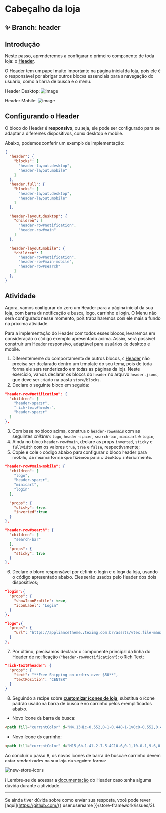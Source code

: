 # Cabeçalho da loja

## :sparkles: **Branch:** header

## Introdução

Neste passo, aprenderemos a configurar o primeiro componente de toda loja: o [**Header**](https://vtex.io/docs/components/all/vtex.store-header/).

O Header tem um papel muito importante na página inicial da loja, pois ele é o responsável por abrigar outros blocos essenciais para a navegação do usuário, como a barra de busca e o menu.

Header Desktop:
![image](https://user-images.githubusercontent.com/12139385/70191371-420ab880-16d7-11ea-9d28-fa2f184870ce.png)

Header Mobile:
![image](https://user-images.githubusercontent.com/12139385/70191413-6797c200-16d7-11ea-9401-754942f5d9a9.png)

## Configurando o Header

O bloco do Header é **responsivo**, ou seja, ele pode ser configurado para se adaptar a diferentes dispositivos, como desktop e mobile.

Abaixo, podemos conferir um exemplo de implementação:

```json
{
  "header": {
    "blocks": [
      "header-layout.desktop",
      "header-layout.mobile"
    ]
  },
  "header.full": {
    "blocks": [
      "header-layout.desktop",
      "header-layout.mobile"
    ]
  },

  "header-layout.desktop": {
    "children": [
      "header-row#notification",
      "header-row#main"
    ]
  },

  "header-layout.mobile": {
    "children": [
      "header-row#notification",
      "header-row#main-mobile",
      "header-row#search"
    ]
  },
}
```

## Atividade

Agora, vamos configurar do zero um Header para a página inicial da sua loja, com barra de notificação e busca, logo, carrinho e login. O Menu não será configurado nesse momento, pois trabalharemos com ele mais a fundo na próxima atividade.

Para a implementação do Header com todos esses blocos, levaremos em consideração o código exemplo apresentado acima. Assim, será possível construir um Header responsivo, adaptável para usuários de desktop e mobile.

1. Diferentemente do comportamento de outros blocos, o [Header](https://vtex.io/docs/components/all/vtex.store-header/) não precisa ser declarado dentro um template do seu tema, pois de toda forma ele será renderizado em todas as páginas da loja. Neste exercício, vamos declarar os blocos do `header` no arquivo `header.jsonc`, que deve ser criado na pasta `store/blocks`.
2. Declare o seguinte bloco em seguida:

```json
"header-row#notification": {
  "children": [
    "header-spacer",
    "rich-text#header",
    "header-spacer"
  ]
},
```

3. Com base no bloco acima, construa o `header-row#main` com as seguintes *children*: `logo`, `header-spacer`, `search-bar`, `minicart` e `login`;
4. Ainda no bloco `header-row#main`, declare as props `inverted`, `sticky` e `fullWidth` com os valores `true`, `true` e `false`, respectivamente;
5. Copie e cole o código abaixo para configurar o bloco header para mobile, da mesma forma que fizemos para o desktop anteriormente:

```json
"header-row#main-mobile": {
  "children": [
    "logo",
    "header-spacer",
    "minicart",
    "login"
  ],

  "props": {
    "sticky": true,
    "inverted":true
  }
},

"header-row#search": {
  "children": [
    "search-bar"
  ],
  "props": {
    "sticky": true
  }
},

```

6. Declare o bloco responsável por definir o login e o logo da loja, usando o código apresentado abaixo. Eles serão usados pelo Header dos dois dispositivos;

```json
"login":{
  "props": {
    "showIconProfile": true,
    "iconLabel": "Login"
  }
},

"logo":{
  "props": {
    "url": "https://appliancetheme.vteximg.com.br/assets/vtex.file-manager-graphql/images/flatflat___6081e50402943bcb11bc45a8e613aa72.png"
  }
},
```

7. Por último, precisamos declarar o componente principal da linha do Header de notificação (`"header-row#notification"`): o Rich Text;

```json
"rich-text#header": {
  "props": {
    "text": "**Free Shipping on orders over $50**",
    "textPosition": "CENTER"
  }
}
```

8. Seguindo a recipe sobre [**customizar ícones de loja**](https://vtex.io/docs/recipes/style/customizing-your-stores-icons), substitua o ícone padrão usado na barra de busca e no carrinho pelos exemplificados abaixo.

- Novo ícone da barra de busca:

```html
<path fill="currentColor" d="M4,13H1c-0.552,0-1-0.448-1-1v0c0-0.552,0.448-1,1-1h3V13z"></path> <path fill="currentColor" d="M15,3H1C0.448,3,0,2.552,0,2v0c0-0.552,0.448-1,1-1h14c0.552,0,1,0.448,1,1v0C16,2.552,15.552,3,15,3z"></path> <path fill="currentColor" d="M4,8H1C0.448,8,0,7.552,0,7v0c0-0.552,0.448-1,1-1h3V8z"></path> <path fill="currentColor" d="M15.707,13.293l-2.274-2.274C13.785,10.424,14,9.74,14,9c0-2.206-1.794-4-4-4S6,6.794,6,9 s1.794,4,4,4c0.74,0,1.424-0.215,2.019-0.567l2.274,2.274L15.707,13.293z M10,11c-1.103,0-2-0.897-2-2s0.897-2,2-2s2,0.897,2,2 S11.103,11,10,11z"></path>
```

- Novo ícone do carrinho:

```html
<path fill="currentColor" d="M15,6h-1.4l-2.7-5.4C10.6,0.1,10-0.1,9.6,0.1C9.1,0.4,8.9,1,9.1,1.4L11.4,6H4.6l2.3-4.6 c0.2-0.5,0-1.1-0.4-1.3C6-0.1,5.4,0.1,5.1,0.6L2.4,6H1c-1.1,0-1.1,1-0.9,1.4l3,8C3.2,15.7,3.6,16,4,16h8c0.4,0,0.8-0.3,0.9-0.6l3-8 C16.1,7,16,6,15,6z"></path>
```

Ao concluir o passo 8, os novos ícones de barra de busca e carrinho devem estar renderizados na sua loja da seguinte forma:

![new-store-icons](https://user-images.githubusercontent.com/52087100/69972450-652f3f80-1500-11ea-93b0-c9a652622840.png)

:information_source: Lembre-se de acessar a [documentação](https://vtex.io/docs/components/all/vtex.store-header/) do Header caso tenha alguma dúvida durante a atividade.

----

Se ainda tiver dúvida sobre como enviar sua resposta, você pode rever [aqui](https://github.com/{{ user.username }}/store-framework/issues/3).

